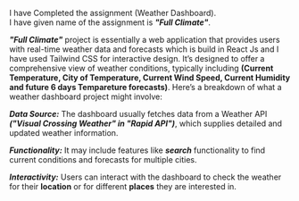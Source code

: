 I have Completed the assignment (Weather Dashboard). <br />
I have given name of the assignment is **_"Full Climate"_**.

**_"Full Climate"_** project is essentially a web application that provides users with real-time weather data and forecasts which is build in React Js and I have used Tailwind CSS for interactive design. It’s designed to offer a comprehensive view of weather conditions, typically including **(Current Temperature, City of Temperature, Current Wind Speed, Current Humidity and future 6 days Tempareture forecasts)**. Here’s a breakdown of what a weather dashboard project might involve:

**_Data Source:_** The dashboard usually fetches data from a Weather API **_("Visual Crossing Weather" in "Rapid API")_**, which supplies detailed and updated weather information.

**_Functionality:_** It may include features like **_search_** functionality to find current conditions and forecasts for multiple cities.

**_Interactivity:_** Users can interact with the dashboard to check the weather for their **location** or for different **places** they are interested in.
